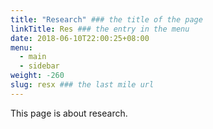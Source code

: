 ```yaml
---
title: "Research" ### the title of the page
linkTitle: Res ### the entry in the menu
date: 2018-06-10T22:00:25+08:00
menu:
  - main
  - sidebar
weight: -260
slug: resx ### the last mile url
---
```


This page is about research.